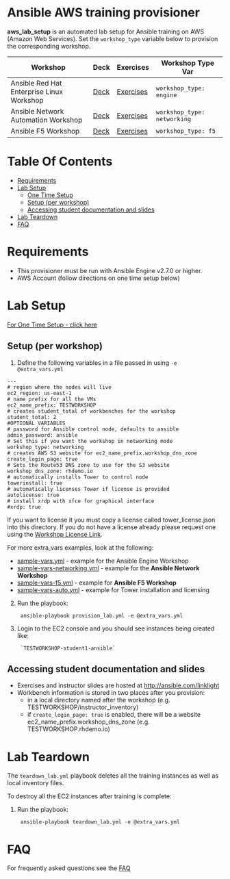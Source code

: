 # Ansible AWS training provisioner
**aws_lab_setup** is an automated lab setup for Ansible training on AWS (Amazon Web Services).  Set the `workshop_type` variable below to provision the corresponding workshop.

| Workshop   | Deck  | Exercises  | Workshop Type Var   |
|---|---|---|---|
| Ansible Red Hat Enterprise Linux Workshop  | [Deck](https://network-automation.github.io/linklight/decks/ansible-essentials.html)  | [Exercises](../exercises/ansible_engine) | `workshop_type: engine`  |
| Ansible Network Automation Workshop  | [Deck](https://network-automation.github.io/linklight/decks/ansible_network.pdf) | [Exercises](../exercises/ansible_network)  | `workshop_type: networking`  |
| Ansible F5 Workshop | [Deck](https://network-automation.github.io/linklight/decks/ansible_f5.pdf) | [Exercises](../exercises/ansible_f5)   | `workshop_type: f5`   |


# Table Of Contents
- [Requirements](#requirements)
- [Lab Setup](#lab-setup)
  - [One Time Setup](#one-time-setup)
  - [Setup (per workshop)](#setup-per-workshop)
  - [Accessing student documentation and slides](#Accessing-student-documentation-and-slides)
- [Lab Teardown](#aws-teardown)
- [FAQ](../docs/faq.md)

# Requirements
- This provisioner must be run with Ansible Engine v2.7.0 or higher.
- AWS Account (follow directions on one time setup below)

# Lab Setup
[For One Time Setup - click here](../docs/setup.md)

## Setup (per workshop)

1. Define the following variables in a file passed in using `-e @extra_vars.yml`

```
---
# region where the nodes will live
ec2_region: us-east-1
# name prefix for all the VMs
ec2_name_prefix: TESTWORKSHOP
# creates student_total of workbenches for the workshop
student_total: 2
#OPTIONAL VARIABLES
# password for Ansible control node, defaults to ansible
admin_password: ansible
# Set this if you want the workshop in networking mode                
workshop_type: networking
# creates AWS S3 website for ec2_name_prefix.workshop_dns_zone
create_login_page: true                
# Sets the Route53 DNS zone to use for the S3 website
workshop_dns_zone: rhdemo.io           
# automatically installs Tower to control node
towerinstall: true                     
# automatically licenses Tower if license is provided
autolicense: true
# install xrdp with xfce for graphical interface
#xrdp: true
```

If you want to license it you must copy a license called tower_license.json into this directory.  If you do not have a license already please request one using the [Workshop License Link](https://www.ansible.com/workshop-license).

For more extra_vars examples, look at the following:
- [sample-vars.yml](sample_workshops/sample-vars.yml) - example for the Ansible Engine Workshop
- [sample-vars-networking.yml](sample_workshops/sample-vars-networking.yml) - example for the **Ansible Network Workshop**
- [sample-vars-f5.yml](sample_workshops/sample-vars-f5.yml) - example for **Ansible F5 Workshop**
- [sample-vars-auto.yml](sample_workshops/sample-vars-auto.yml) - example for Tower installation and licensing

2. Run the playbook:

        ansible-playbook provision_lab.yml -e @extra_vars.yml

3. Login to the EC2 console and you should see instances being created like:

        `TESTWORKSHOP-student1-ansible`

## Accessing student documentation and slides

  - Exercises and instructor slides are hosted at http://ansible.com/linklight
  - Workbench information is stored in two places after you provision:
    - in a local directory named after the workshop (e.g. TESTWORKSHOP/instructor_inventory)
    - if `create_login_page: true` is enabled, there will be a website ec2_name_prefix.workshop_dns_zone (e.g. TESTWORKSHOP.rhdemo.io)

# Lab Teardown

The `teardown_lab.yml` playbook deletes all the training instances as well as local inventory files.

To destroy all the EC2 instances after training is complete:

1. Run the playbook:

        ansible-playbook teardown_lab.yml -e @extra_vars.yml

# FAQ
For frequently asked questions see the [FAQ](../docs/faq.md)
